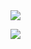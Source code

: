 <img src="https://github-readme-stats.vercel.app/api?username=rodrigomardonesalvarez&show_icons=true&theme=synthwave&layout=compact"/>

<a href=""> <img align="center" src="https://github-readme-stats-sigma-five.vercel.app/api/top-langs/?username=RodrigoMardonesAlvarez&theme=synthwave&line_height=40&hide=css&layout=compact"/> </a>


